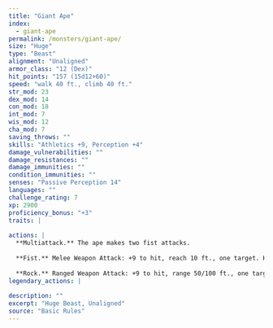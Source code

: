 ```yaml
---
title: "Giant Ape"
index:
  - giant-ape
permalink: /monsters/giant-ape/
size: "Huge"
type: "Beast"
alignment: "Unaligned"
armor_class: "12 (Dex)"
hit_points: "157 (15d12+60)"
speed: "walk 40 ft., climb 40 ft."
str_mod: 23
dex_mod: 14
con_mod: 18
int_mod: 7
wis_mod: 12
cha_mod: 7
saving_throws: ""
skills: "Athletics +9, Perception +4"
damage_vulnerabilities: ""
damage_resistances: ""
damage_immunities: ""
condition_immunities: ""
senses: "Passive Perception 14"
languages: ""
challenge_rating: 7
xp: 2900
proficiency_bonus: "+3"
traits: |
  
actions: |
  **Multiattack.** The ape makes two fist attacks.
  
  **Fist.** Melee Weapon Attack: +9 to hit, reach 10 ft., one target. Hit: 22 (3d10 + 6) bludgeoning damage.
  
  **Rock.** Ranged Weapon Attack: +9 to hit, range 50/100 ft., one target. Hit: 30 (7d6 + 6) bludgeoning damage.  
legendary_actions: |
  
description: ""
excerpt: "Huge Beast, Unaligned"
source: "Basic Rules"
---
```

